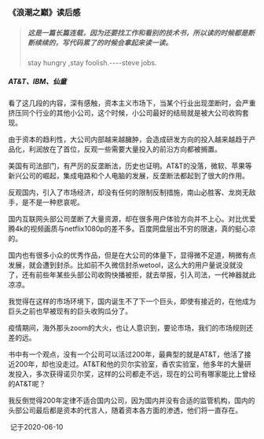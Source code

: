 ### 《浪潮之巅》读后感

> ##### 这是一篇长篇连载，因为还要找工作和看别的技术书，所以读的时候都是断断续续的，写代码累了的时候会拿起来读一读。
>
> stay hungry ,stay foolish.----steve jobs.

##### AT&T、IBM、仙童

看了这几段的内容，深有感触，资本主义市场下，当某个行业出现垄断时，会严重挤压同个行业的其他小公司，这个时候，小公司最好的结局就是被大公司收购套现。

由于资本的趋利性，大公司内部越来越臃肿，会造成研发方向的投入越来越趋于产品化，利润放在了首位，反观一些需要大量投入的前沿方向都被搁置。

美国有司法部门，有严厉的反垄断法，历史也证明。AT&T的没落，微软、苹果等新兴公司的崛起，集成电路和个人电脑的发展，反垄断法都起到了很大的作用。

反观国内，引入了市场经济，却没有任何的限制反制措施，南山必胜客、龙岗无敌手，是不是一种悲哀呢。

国内互联网头部公司垄断了大量资源，却在很多用户体验方向并不上心。对比优爱腾4k的视频画质与netflix1080p的差不多。百度网盘层出不穷的限速，真的挺心凉的。

国内也有很多小众的优秀作品，但是在大公司的体量下，显得微不足道，稍微有点发展，就会遭到封杀。比如前不久微信封杀wetool，这么大的用户量说没就没了，还有前些年某些头部公司收购快播被拒，就去举报，引入司法，一代神器就此凉凉。

我觉得在这样的市场环境下，国内诞生不了下一个巨头，即使有接近的，在他成为巨头之前也早被现有的巨头收购瓜分了。

疫情期间，海外那头zoom的大火，也让人意识到，要论市场，我们的市场规则还差的远。

书中有一个观点，没有一个公司可以活过200年，最典型的就是AT&T，他活了接近200年，却也没走过。AT&T和他的贝尔实验室，香农实验室，他多年的大量研发投入，多次获得诺贝尔奖，这样的公司都走不远，现在的公司有哪家能比上曾经的AT&T呢？

我反倒觉得200年定律不适合国内公司，因为国内并没有合适的监管机构，国内的头部公司最后都是资本的代言人，随着资本各方面的渗透，他们将一直存在。

​                                                                             记于2020-06-10

